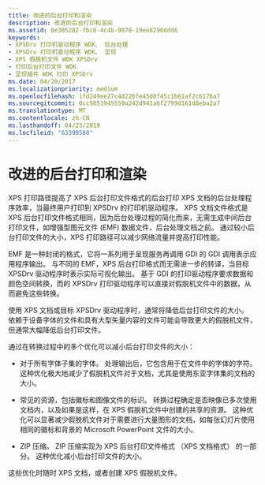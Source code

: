```yaml
---
title: 改进的后台打印和渲染
description: 改进的后台打印和渲染
ms.assetid: 0e385282-fbc8-4c4b-9070-19ee8290ddd6
keywords:
- XPSDrv 打印机驱动程序 WDK、 后台处理
- XPSDrv 打印机驱动程序 WDK、 呈现
- XPS 假脱机文件 WDK XPSDrv
- 打印后台打印文件 WDK
- 呈现插件 WDK 打印 XPSDrv
ms.date: 04/20/2017
ms.localizationpriority: medium
ms.openlocfilehash: 1fd249ee27c4d226fe45d0f45c1b61af2c6176a7
ms.sourcegitcommit: 0cc5051945559a242d941a6f2799d161d8eba2a7
ms.translationtype: MT
ms.contentlocale: zh-CN
ms.lasthandoff: 04/23/2019
ms.locfileid: "63390580"
---
```

# <a name="improved-spooling-and-rendering"></a>改进的后台打印和渲染


XPS 打印路径提高了 XPS 后台打印文件格式的后台打印 XPS 文档的后台处理程序效率，当最终用户打印到 XPSDrv 的打印机驱动程序。 XPS 文档文件格式是 XPS 后台打印文件格式相同，因为后台处理过程的简化而来，无需生成中间后台打印文件，如增强型图元文件 (EMF) 数据文件，后台处理文档之前。 通过较小后台打印文件的大小，XPS 打印路径可以减少网络流量并提高打印性能。

EMF 是一种封闭的格式，它将一系列用于呈现服务再调用 GDI 的 GDI 调用表示应用程序输出。 与不同的 EMF，XPS 后台打印格式而无需进一步的转译，当目标 XPSDrv 驱动程序时表示实际可视化输出。 基于 GDI 的打印驱动程序要求数据和颜色空间转换，而的 XPSDrv 打印驱动程序可以直接对假脱机文件中的数据，从而避免这些转换。

使用 XPS 文档或目标 XPSDrv 驱动程序时，通常将降低后台打印文件的大小。 依赖于设备字体的文件和具有大型矢量内容的文件可能会导致更大的假脱机文件，但通常大幅降低后台打印文件。

通过在转换过程中的多个优化可以减小后台打印文件的大小：

-   对于所有字体子集的字体。 处理输出后，它包含用于在文件中的字体的字符。 这种优化极大地减少了假脱机文件对于文档，尤其是使用东亚字体集的文档的大小。

-   常见的资源，包括徽标和图像文件的标识。 转换过程确定是否映像已多次使用文档内，以及如果是这样，在 XPS 假脱机文件中创建的共享的资源。 这种优化可以显著减少假脱机文件对于需要进行大量图形的文档，如每张幻灯片使用相同的徽标和背景的 Microsoft PowerPoint 文件的大小。

-   ZIP 压缩。 ZIP 压缩实现为 XPS 后台打印文件格式 （XPS 文档格式） 的一部分。 这种优化减小后台打印文件的大小。

这些优化时随时 XPS 文档，或者创建 XPS 假脱机文件。

 

 




